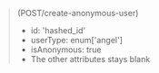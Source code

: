 > (POST/create-anonymous-user)
> - id: 'hashed_id'
> - userType: enum['angel']
> - isAnonymous: true
> - The other attributes stays blank